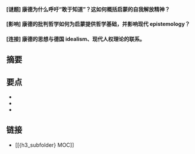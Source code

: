 #### [谜题] 康德为什么呼吁“敢于知道”？这如何概括启蒙的自我解放精神？


#### [影响] 康德的批判哲学如何为启蒙提供哲学基础，并影响现代 epistemology？


#### [连接] 康德的思想与德国 idealism、现代人权理论的联系。


## 摘要


## 要点

- 
- 
- 

## 链接

- [[{h3_subfolder} MOC]]
